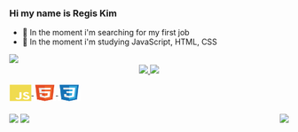 ### Hi my name is Regis Kim

- 🔭 In the moment i'm searching for my first job
- 🌱 In the moment i'm studying JavaScript, HTML, CSS
 
<img height="200" src="https://i.pinimg.com/originals/55/4f/6e/554f6ea916913c2caab8ec97be82698c.gif">

<div align="center">
  <a href="https://github.com/regiskim02">
  <img height="180em" src="https://github-readme-stats.vercel.app/apiusername=regiskim02&show_icons=true&theme=synthwave&include_all_commits=true&count_private=true"/>
  <img height="180em" src="https://github-readme-stats.vercel.app/api/top-langs/?username=regiskim02&layout=compact&langs_count=7&theme=synthwave"/>
</div>
  <div style="display: inline_block"><br>
  <img align="center" alt="Js" height="30" width="40" src="https://raw.githubusercontent.com/devicons/devicon/master/icons/javascript/javascript-plain.svg">
  <img align="center" alt="HTML" height="30" width="40" src="https://raw.githubusercontent.com/devicons/devicon/master/icons/html5/html5-original.svg">
  <img align="center" alt="CSS" height="30" width="40" src="https://raw.githubusercontent.com/devicons/devicon/master/icons/css3/css3-original.svg">
    
  ###
    
  <a href = "mailto:regiskim987@gmail"><img src="https://img.shields.io/badge/Gmail-D14836?style=for-the-badge&logo=gmail&logoColor=white" target="_blank"></a>
  <a href="https://www.linkedin.com/in/regis-hyeon-ho-kim-919458220/" target="_blank"><img src="https://img.shields.io/badge/-LinkedIn-%230077B5?style=for-the-badge&logo=linkedin&logoColor=white" target="_blank"></a> <img align="right" height="170" src="https://i.pinimg.com/originals/4f/d0/c0/4fd0c049c173c9beb5a0101a84deb6f9.gif">
